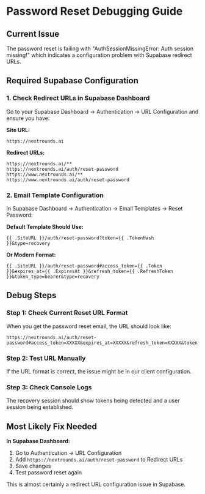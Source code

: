 # Password Reset Debugging Guide

## Current Issue
The password reset is failing with "AuthSessionMissingError: Auth session missing!" which indicates a configuration problem with Supabase redirect URLs.

## Required Supabase Configuration

### 1. Check Redirect URLs in Supabase Dashboard

Go to your Supabase Dashboard → Authentication → URL Configuration and ensure you have:

**Site URL:**
```
https://nextrounds.ai
```

**Redirect URLs:**
```
https://nextrounds.ai/**
https://nextrounds.ai/auth/reset-password
https://www.nextrounds.ai/**
https://www.nextrounds.ai/auth/reset-password
```

### 2. Email Template Configuration

In Supabase Dashboard → Authentication → Email Templates → Reset Password:

**Default Template Should Use:**
```
{{ .SiteURL }}/auth/reset-password?token={{ .TokenHash }}&type=recovery
```

**Or Modern Format:**
```
{{ .SiteURL }}/auth/reset-password#access_token={{ .Token }}&expires_at={{ .ExpiresAt }}&refresh_token={{ .RefreshToken }}&token_type=bearer&type=recovery
```

## Debug Steps

### Step 1: Check Current Reset URL Format
When you get the password reset email, the URL should look like:
```
https://nextrounds.ai/auth/reset-password#access_token=XXXXX&expires_at=XXXXX&refresh_token=XXXXX&token_type=bearer&type=recovery
```

### Step 2: Test URL Manually
If the URL format is correct, the issue might be in our client configuration.

### Step 3: Check Console Logs
The recovery session should show tokens being detected and a user session being established.

## Most Likely Fix Needed

**In Supabase Dashboard:**
1. Go to Authentication → URL Configuration
2. Add `https://nextrounds.ai/auth/reset-password` to Redirect URLs
3. Save changes
4. Test password reset again

This is almost certainly a redirect URL configuration issue in Supabase.